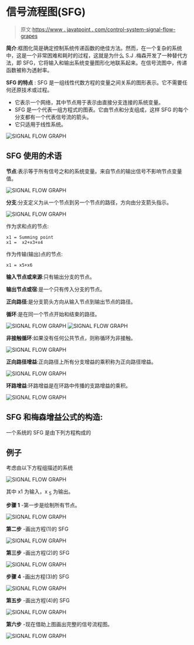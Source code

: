 # 信号流程图(SFG)

> 原文:[https://www . javatpoint . com/control-system-signal-flow-grapes](https://www.javatpoint.com/control-system-signal-flow-graphs)

**简介**:框图化简是确定控制系统传递函数的绝佳方法。然而，在一个复杂的系统中，这是一个非常困难和耗时的过程，这就是为什么 S.J .梅森开发了一种替代方法，即 SFG，它将输入和输出系统变量图形化地联系起来。在信号流图中，传递函数被称为透射率。

**SFG 的特点** : SFG 是一组线性代数方程的变量之间关系的图形表示。它不需要任何还原技术或过程。

*   它表示一个网络，其中节点用于表示由直接分支连接的系统变量。
*   SFG 是一个代表一组方程式的图表。它由节点和分支组成，这样 SFG 的每个分支都有一个代表信号流的箭头。
*   它只适用于线性系统。

![SIGNAL FLOW GRAPH](../Images/19d7bf09b3b2ce92c328df2d9c0f8ae1.png)

## SFG 使用的术语

**节点**:表示等于所有信号之和的系统变量。来自节点的输出信号不影响节点变量值。

![SIGNAL FLOW GRAPH](../Images/f7671b0f62e2f087c9a805053cb854c2.png)

**分支**:分支定义为从一个节点到另一个节点的路径，方向由分支箭头指示。

![SIGNAL FLOW GRAPH](../Images/ceaf90ce528c54be53be1a1a330ad2f8.png)

作为求和点的节点:

```
x1 = Summing point
x1 =  x2+x3+x4

```

作为传输(输出)点的节点:

```
x1 = x5+x6

```

**输入节点或来源**:只有输出分支的节点。

**输出节点或宿**:是一个只有传入分支的节点。

**正向路径**:是分支箭头方向从输入节点到输出节点的路径。

**循环**:是在同一个节点开始和结束的路径。

![SIGNAL FLOW GRAPH](../Images/b368867ba7bd82615d96c496f41a8b96.png)
![SIGNAL FLOW GRAPH](../Images/2a96e58c53a7000c1e71c8d1678e2ae4.png)

**非接触循环**:如果没有任何公共节点，则称循环为非接触。

![SIGNAL FLOW GRAPH](../Images/3d0ca02e6b7c9bb6edc57e492d54b1b0.png)

**正向路径增益**:正向路径上所有分支增益的乘积称为正向路径增益。

![SIGNAL FLOW GRAPH](../Images/365bb329531fa8479d86a464962d32c0.png)

**环路增益**:环路增益是在环路中传播的支路增益的乘积。

![SIGNAL FLOW GRAPH](../Images/aa2af2705398e31f150ac3133f44d1ec.png)

## SFG 和梅森增益公式的构造:

一个系统的 SFG 是由下列方程构成的

## 例子

考虑由以下方程组描述的系统

![SIGNAL FLOW GRAPH](../Images/84df40b5ba1976478b335589df33fc23.png)

其中 x1 为输入，x <sub>5</sub> 为输出。

**步骤 1** -第一步是绘制所有节点。

![SIGNAL FLOW GRAPH](../Images/066558b1d89fd9f69d07de39166d304a.png)

**第二步** -画出方程(1)的 SFG

![SIGNAL FLOW GRAPH](../Images/75b9a6fd43c74dd712d470fb101b2fa2.png)

**第三步** -画出方程(2)的 SFG

![SIGNAL FLOW GRAPH](../Images/fe77cbc6da15882a885387a7da4a88c3.png)

**步骤 4** -画出方程(3)的 SFG

![SIGNAL FLOW GRAPH](../Images/e89b2573b65137778d3da3cc269b3410.png)

**第五步** -画出方程(4)的 SFG

![SIGNAL FLOW GRAPH](../Images/d58d3d466685825a42d93bd7c3832597.png)

**第六步** -现在借助上图画出完整的信号流程图。

![SIGNAL FLOW GRAPH](../Images/7b2e9b215e4f9aff3b0ce16218f43252.png)